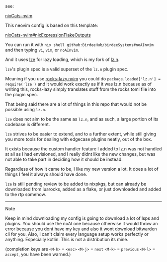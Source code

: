 see:

[nixCats-nvim](https://github.com/BirdeeHub/nixCats-nvim)

This neovim config is based on this template:

[nixCats-nvim#nixExpressionFlakeOutputs](https://github.com/BirdeeHub/nixCats-nvim/tree/main/nix/templates/nixExpressionFlakeOutputs)

You can run it with `nix shell github:BirdeeHub/birdeeSystems#noAInvim` and then typing `vi`, `vim`, or `noAInvim`.

And it uses [lze](https://github.com/BirdeeHub/lze) for lazy loading, which is my fork of [lz.n](https://github.com/nvim-neorocks/lz.n).

`lze`'s plugin spec is a valid superset of the `lz.n` plugin spec.

Meaning if you use [rocks-lazy.nvim](https://github.com/nvim-neorocks/rocks-lazy.nvim) you could do `package.loaded['lz.n'] = require('lze')`
and it would work exactly as if it was lz.n because as of writing this, rocks-lazy simply translates stuff from the rocks toml file
into the plugin spec.

That being said there are a lot of things in this repo that would not be possible using `lz.n`.

`lze` does not aim to be the same as `lz.n`, and as such, a large portion of its codebase is different.

`lze` strives to be easier to extend, and to a further extent,
while still giving you more tools for dealing with edgecase plugins neatly, out of the box.

It exists because the custom handler feature I added to
lz.n was not handled at all as I had envisioned,
and I really didnt like the new changes,
but was not able to take part in deciding how it should be instead.

Regardless of how it came to be, I like my new version a lot. It does a lot of things I feel it always should have done.

`lze` is still pending review to be added to nixpkgs, but can already be downloaded from luarocks, added as a flake, or just downloaded and added to the rtp somehow.

---

> [!NOTE]
> Keep in mind downloading my config is going to download a lot of lsps and plugins.
> You should use the noAI one because otherwise it would throw an error because you dont have my key and also it wont download bitwarden cli for you.
> Also, I can't claim every language setup works perfectly or anything. Especially kotlin. This is not a distribution its mine.

(completion keys are `<M-h>` = `<esc>` `<M-j>` = `next` `<M-k>` = `previous` `<M-l>` = `accept`, you have been warned.)
